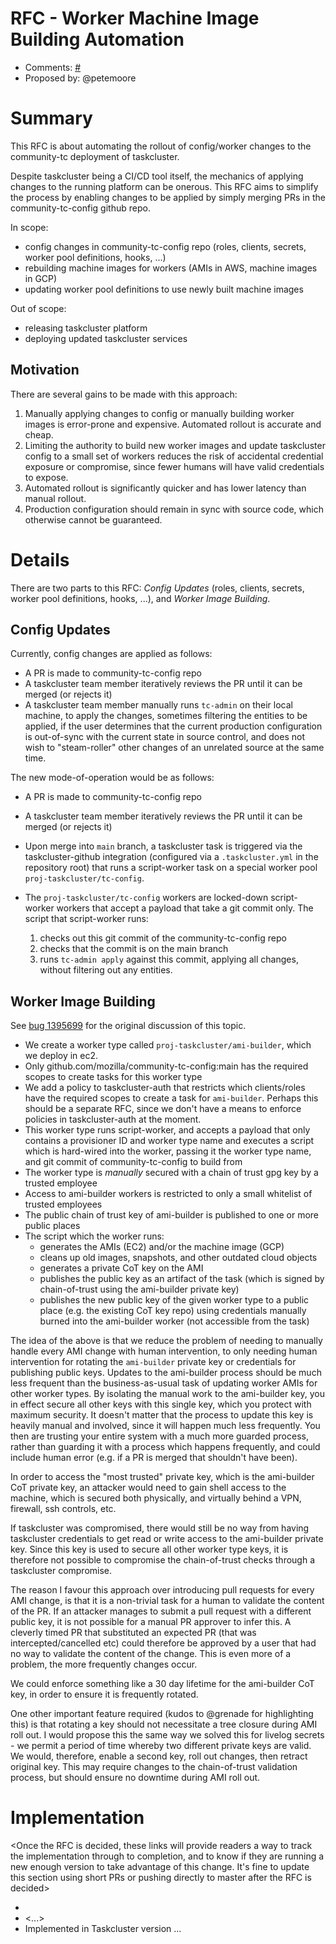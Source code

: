 # RFC <number> - Worker Machine Image Building Automation
* Comments: [#<number>](https://github.com/taskcluster/taskcluster-rfcs/pull/<number>)
* Proposed by: @petemoore

# Summary

This RFC is about automating the rollout of config/worker changes to the
community-tc deployment of taskcluster.

Despite taskcluster being a CI/CD tool itself, the mechanics of applying
changes to the running platform can be onerous. This RFC aims to simplify the
process by enabling changes to be applied by simply merging PRs in the
community-tc-config github repo.

In scope:

  * config changes in community-tc-config repo (roles, clients, secrets, worker
    pool definitions, hooks, ...)
  * rebuilding machine images for workers (AMIs in AWS, machine images in GCP)
  * updating worker pool definitions to use newly built machine images

Out of scope:

  * releasing taskcluster platform
  * deploying updated taskcluster services


## Motivation

There are several gains to be made with this approach:

  1) Manually applying changes to config or manually building worker images is
     error-prone and expensive. Automated rollout is accurate and cheap.
  2) Limiting the authority to build new worker images and update taskcluster config
     to a small set of workers reduces the risk of accidental credential exposure or
     compromise, since fewer humans will have valid credentials to expose.
  3) Automated rollout is significantly quicker and has lower latency than manual
     rollout.
  4) Production configuration should remain in sync with source code, which
     otherwise cannot be guaranteed.

# Details

There are two parts to this RFC: _Config Updates_ (roles, clients, secrets,
worker pool definitions, hooks, ...), and _Worker Image Building_.

## Config Updates

Currently, config changes are applied as follows:

  * A PR is made to community-tc-config repo
  * A taskcluster team member iteratively reviews the PR until it can be merged
    (or rejects it)
  * A taskcluster team member manually runs `tc-admin` on their local machine,
    to apply the changes, sometimes filtering the entities to be applied, if
    the user determines that the current production configuration is out-of-sync
    with the current state in source control, and does not wish to "steam-roller"
    other changes of an unrelated source at the same time.

The new mode-of-operation would be as follows:

  * A PR is made to community-tc-config repo
  * A taskcluster team member iteratively reviews the PR until it can be merged
    (or rejects it)
  * Upon merge into `main` branch, a taskcluster task is triggered via the
    taskcluster-github integration (configured via a `.taskcluster.yml` in the
    repository root) that runs a script-worker task on a special worker pool
    `proj-taskcluster/tc-config`.
  * The `proj-taskcluster/tc-config` workers are locked-down script-worker workers
    that accept a payload that take a git commit only. The script that
    script-worker runs:

      1) checks out this git commit of the community-tc-config repo
      2) checks that the commit is on the main branch
	  3) runs `tc-admin apply` against this commit, applying all changes,
         without filtering out any entities.

## Worker Image Building

See [bug 1395699](https://bugzil.la/1395699) for the original discussion of
this topic.

* We create a worker type called `proj-taskcluster/ami-builder`, which we
  deploy in ec2.
* Only github.com/mozilla/community-tc-config:main has the required scopes to
  create tasks for this worker type
* We add a policy to taskcluster-auth that restricts which clients/roles have
  the required scopes to create a task for `ami-builder`. Perhaps this should
  be a separate RFC, since we don't have a means to enforce policies in
  taskcluster-auth at the moment.
* This worker type runs script-worker, and accepts a payload that only contains
  a provisioner ID and worker type name and executes a script which is
  hard-wired into the worker, passing it the worker type name, and git commit of
  community-tc-config to build from
* The worker type is *manually* secured with a chain of trust gpg key by a
  trusted employee
* Access to ami-builder workers is restricted to only a small whitelist of
  trusted employees
* The public chain of trust key of ami-builder is published to one or more
  public places
* The script which the worker runs:
  * generates the AMIs (EC2) and/or the machine image (GCP)
  * cleans up old images, snapshots, and other outdated cloud objects
  * generates a private CoT key on the AMI
  * publishes the public key as an artifact of the task (which is signed by
    chain-of-trust using the ami-builder private key)
  * publishes the new public key of the given worker type to a public place
    (e.g. the existing CoT key repo) using credentials manually burned into the
    ami-builder worker (not accessible from the task)

The idea of the above is that we reduce the problem of needing to manually
handle every AMI change with human intervention, to only needing human
intervention for rotating the `ami-builder` private key or credentials for
publishing public keys. Updates to the ami-builder process should be much less
frequent than the business-as-usual task of updating worker AMIs for other
worker types. By isolating the manual work to the ami-builder key, you in
effect secure all other keys with this single key, which you protect with
maximum security. It doesn't matter that the process to update this key is
heavily manual and involved, since it will happen much less frequently. You
then are trusting your entire system with a much more guarded process, rather
than guarding it with a process which happens frequently, and could include
human error (e.g. if a PR is merged that shouldn't have been).

In order to access the "most trusted" private key, which is the ami-builder CoT
private key, an attacker would need to gain shell access to the machine, which
is secured both physically, and virtually behind a VPN, firewall, ssh controls,
etc.

If taskcluster was compromised, there would still be no way from having
taskcluster credentials to get read or write access to the ami-builder private
key. Since this key is used to secure all other worker type keys, it is
therefore not possible to compromise the chain-of-trust checks through a
taskcluster compromise.

The reason I favour this approach over introducing pull requests for every AMI
change, is that it is a non-trivial task for a human to validate the content of
the PR. If an attacker manages to submit a pull request with a different public
key, it is not possible for a manual PR approver to infer this. A cleverly
timed PR that substituted an expected PR (that was intercepted/cancelled etc)
could therefore be approved by a user that had no way to validate the content
of the change. This is even more of a problem, the more frequently changes
occur.

We could enforce something like a 30 day lifetime for the ami-builder CoT key,
in order to ensure it is frequently rotated.

One other important feature required (kudos to @grenade for highlighting this)
is that rotating a key should not necessitate a tree closure during AMI roll
out. I would propose this the same way we solved this for livelog secrets - we
permit a period of time whereby two different private keys are valid. We would,
therefore, enable a second key, roll out changes, then retract original key.
This may require changes to the chain-of-trust validation process, but should
ensure no downtime during AMI roll out.


# Implementation

<Once the RFC is decided, these links will provide readers a way to track the
implementation through to completion, and to know if they are running a new
enough version to take advantage of this change.  It's fine to update this
section using short PRs or pushing directly to master after the RFC is
decided>

* <link to tracker bug, issue, etc.>
* <...>
* Implemented in Taskcluster version ...
